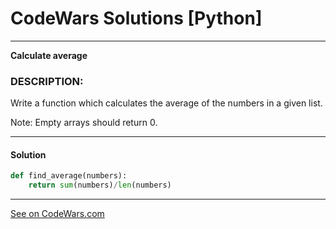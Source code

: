 # CodeWars Solutions [Python]
___
__Calculate average__
### DESCRIPTION:

Write a function which calculates the average of the numbers in a given list.

Note: Empty arrays should return 0.

___
#### Solution

```Python
def find_average(numbers):
    return sum(numbers)/len(numbers)
```
___
[See on CodeWars.com](https://www.codewars.com/kata/57a2013acf1fa5bfc4000921)
